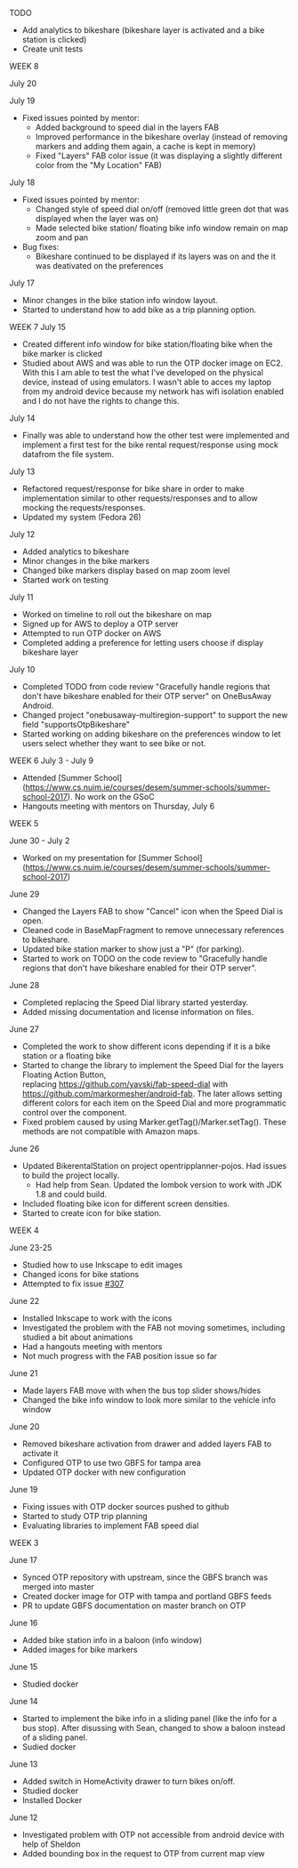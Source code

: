 TODO
- Add analytics to bikeshare (bikeshare layer is activated and a bike station is clicked)
- Create unit tests

WEEK 8

July 20

July 19
- Fixed issues pointed by mentor:
  - Added background to speed dial in the layers FAB
  - Improved performance in the bikeshare overlay (instead of removing markers 
  and adding them again, a cache is kept in memory)
  - Fixed "Layers" FAB color issue (it was displaying a slightly different color from the 
  "My Location" FAB)

July 18
- Fixed issues pointed by mentor:
  - Changed style of speed dial on/off (removed little green dot that was displayed when the layer 
  was on)
  - Made selected bike station/ floating bike info window remain on map zoom and pan
- Bug fixes:
  - Bikeshare continued to be displayed if its layers was on and the it was deativated on the 
  preferences

  
July 17
- Minor changes in the bike station info window layout.
- Started to understand how to add bike as a trip planning option.

WEEK 7
July 15
- Created different info window for bike station/floating bike when the bike marker is clicked
- Studied about AWS and was able to run the OTP docker image on EC2. With this I am able to test the
what I've developed on the physical device, instead of using emulators. I wasn't able to acces my 
laptop from my android device because my network has wifi isolation enabled and I do not have the 
rights to change this.

July 14
- Finally was able to understand how the other test were implemented and implement a first test for 
the bike rental request/response using mock datafrom the file system.
 
July 13
- Refactored request/response for bike share in order to make implementation similar to other 
requests/responses and to allow mocking the requests/responses.
- Updated my system (Fedora 26)

July 12
- Added analytics to bikeshare
- Minor changes in the bike markers
- Changed bike markers display based on map zoom level
- Started work on testing

July 11
- Worked on timeline to roll out the bikeshare on map
- Signed up for AWS to deploy a OTP server
- Attempted to run OTP docker on AWS
- Completed adding a preference for letting users choose if display bikeshare layer

July 10
- Completed TODO from code review "Gracefully handle regions that don't have bikeshare enabled for 
their OTP server" on OneBusAway Android.
- Changed project "onebusaway-multiregion-support" to support the new field "supportsOtpBikeshare"
- Started working on adding bikeshare on the preferences window to let users select whether they 
want to see bike or not.

WEEK 6
July 3 - July 9
- Attended [Summer School] (https://www.cs.nuim.ie/courses/desem/summer-schools/summer-school-2017). 
No work on the GSoC
- Hangouts meeting with mentors on Thursday, July 6

WEEK 5

June 30 - July 2
- Worked on my presentation for [Summer School] (https://www.cs.nuim.ie/courses/desem/summer-schools/summer-school-2017)

June 29
- Changed the Layers FAB to show "Cancel" icon when the Speed Dial is open.
- Cleaned code in BaseMapFragment to remove unnecessary references to bikeshare.
- Updated bike station marker to show just a "P" (for parking).
- Started to work on TODO on the code review to "Gracefully handle regions that don't have bikeshare 
enabled for their OTP server".

June 28
- Completed replacing the Speed Dial library started yesterday.
- Added missing documentation and license information on files.

June 27
- Completed the work to show different icons depending if it is a bike station or a floating bike
- Started to change the library to implement the Speed Dial for the layers Floating Action Button,  
replacing https://github.com/yavski/fab-speed-dial with https://github.com/markormesher/android-fab. 
The later allows setting different colors for each item on the Speed Dial and more programmatic 
control over the component.
- Fixed problem caused by using Marker.getTag()/Marker.setTag(). These methods are not compatible 
with Amazon maps.

June 26
- Updated BikerentalStation on project opentripplanner-pojos. Had issues to build the project locally. 
    - Had help from Sean. Updated the lombok version to work with JDK 1.8 and could build.
- Included floating bike icon for different screen densities.
- Started to create icon for bike station.

WEEK 4

June 23-25
- Studied how to use Inkscape to edit images
- Changed icons for bike stations
- Attempted to fix issue [#307](https://github.com/OneBusAway/onebusaway-android/issues/307)

June 22
- Installed Inkscape to work with the icons
- Investigated the problem with the FAB not moving sometimes, including studied a bit about animations
- Had a hangouts meeting with mentors
- Not much progress with the FAB position issue so far

June 21
- Made layers FAB move with when the bus top slider shows/hides
- Changed the bike info window to look more similar to the vehicle info window

June 20
- Removed bikeshare activation from drawer and added layers FAB to activate it
- Configured OTP to use two GBFS for tampa area
- Updated OTP docker with new configuration

June 19
- Fixing issues with OTP docker sources pushed to github
- Started to study OTP trip planning
- Evaluating libraries to implement FAB speed dial


WEEK 3

June 17
- Synced OTP repository with upstream, since the GBFS branch was merged into master
- Created docker image for OTP with tampa and portland GBFS feeds
- PR to update GBFS documentation on master branch on OTP

June 16
- Added bike station info in a baloon (info window)
- Added images for bike markers

June 15
- Studied docker

June 14
- Started to implement the bike info in a sliding panel (like the info for a bus stop). After 
disussing with Sean, changed to show a baloon instead of a sliding panel.
- Sudied docker

June 13
- Added switch in HomeActivity drawer to turn bikes on/off.
- Studied docker
- Installed Docker


June 12
- Investigated problem with OTP not accessible from android device with help of Sheldon
- Added bounding box in the request to OTP from current map view
